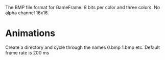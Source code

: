 The BMP file format for GameFrame:
8 bits per color and three colors. No alpha channel
16x16.

# Animations

Create a directory and cycle through the names 0.bmp 1.bmp etc.
Default frame rate is 200 ms
